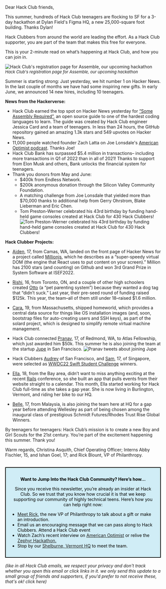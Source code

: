 Dear Hack Club friends,

This summer, hundreds of Hack Club teenagers are flocking to SF for a 3-day hackathon at Dylan Field's Figma HQ, a new 25,000-square foot building. Thanks Dylan!

Hack Clubbers from around the world are leading the effort. As a Hack Club supporter, you are part of the team that makes this free for everyone.

This is your 2-minute read on what’s happening at Hack Club, and how you can join in.

![Hack Club's registration page for Assemble, our upcoming hackathon](https://lh4.googleusercontent.com/WBqjrEJojnZOx6KYxSqAGsbOy730bjhj-dAEM2oLW8FpiqIkJ83OmEtMs1WqFHVeK5DXNLHdl-WFqkw6hgV_ViKftO2yLF_UQNdg98pxbBQbA5xDlQMD0GS8BgqN8UYTZHr__XG_GZTAn74J_g)
<span style="font-size:13px;">_Hack Club's registration page for Assemble, our upcoming hackathon_</span>


Summer is starting strong: Just yesterday, we hit number 1 on Hacker News. In the last couple of months we have had some inspiring new gifts. In early June, we announced 14 new hires, including 10 teenagers.


**News from the Hackerverse:**

-   Hack Club earned the top spot on Hacker News yesterday for [“Some Assembly Required”](https://github.com/hackclub/some-assembly-required), an open source guide to one of the hardest coding languages to learn. The guide was created by Hack Club engineer Jessica Card and a team of teenagers. In less than 24 hours, the GitHub repository gained an amazing 1.3k stars and 549 upvotes on Hacker News.
-   11,000 people watched founder Zach Latta on Joe Lonsdale's [American Optimist podcast](https://www.youtube.com/watch?v=PaB5ltDmD0Q). Thanks Joe!
-   Hack Club Bank has surpassed $5.4 million in transactions– including more transactions in Q1 of 2022 than in all of 2021! Thanks to support from Elon Musk and others, Bank unlocks the financial system for teenagers.
-   Thank you donors from May and June:
    -   $400k from Endless Network.
    -   $200k anonymous donation through the Silicon Valley Community Foundation.
    -   A matching challenge from Joe Lonsdale that yielded more than $70,000 thanks to additional help from Gerry Ohrstrom, Blake Lieberman and Eric Chen.
    -   Tom Preston-Werner celebrated his 43rd birthday by funding hand-held game consoles created at Hack Club for 430 Hack Clubbers!
![Tom Preston-Werner celebrated his 43rd birthday by funding hand-held game consoles created at Hack Club for 430 Hack Clubbers!](https://lh3.googleusercontent.com/uUsVBDZXz0zk_6DVkaSobLftAK1O-qxRyO0aEAFg8eaW2mnIaczYZXkRYAj6xJ2wdvmVews1ZOXYRXPJPXDGyuhqvZ3By_FbKEMPd4axmoNjtUaSB2lc74saQASP_OGVovgPsp0TBnQcd_lzHg)

**Hack Clubber Projects:**

-   [Aiden](https://aidenybai.com/), 17, from Camas, WA, landed on the front page of Hacker News for a project called [Millionjs](https://million.js.org/), which he describes as a “super-speedy virtual DOM (the engine that React uses to put content on your screen).” Million has 2100 stars (and counting) on Github and won 3rd Grand Prize in System Software at ISEF2022.
-   [Rishi](https://www.rishi.cx/), 16, from Toronto, ON, and a couple of other high schoolers created [Otto](https://otto.pet/) (a “pet parenting system”) because they wanted a dog tag that “didn’t suck.” Last year, their pre-seed round of funding raised $125k. This year, the team–all of them still under 18–raised $1.6 million.
-   [Cara](https://devcara.com/)**,** 19, from Massachusetts, shipped homeworld, which provides a central data source for things like OS installation images (and, soon, bootstrap files for auto-creating users and SSH keys), as part of the solard project, which is designed to simplify remote virtual machine management.
-   Hack Club connected [Pranav](https://pranav.land/), 17, of Redmond, WA, to Atlas Fellowship, which just awarded him $50k. This summer he is also joining the team at the startup [Jupe](https://www.jupe.com/) in San Francisco.
![Pranav tweets about joining Jupe](https://lh5.googleusercontent.com/P1ALijBsk3UE5fNPlSxw93FMef6La_1iSRkU_dAGS96pkZGSea72c1vJHHgACg1Npi2Yg9g9fQXqZ9QcFim7JdFOsHswtW36KeiMZXKL25x4lsII-KP27hI5Y2WCLMrJTaxLlJWUVrpA2Sovww)

-   Hack Clubbers [Audrey](https://audreyolaf.github.io/) of San Francisco, and [Sam](https://sampoder.com/), 17, of Singapore, were selected as [WWDC22 Swift Student Challenge](https://developer.apple.com/wwdc22/swift-student-challenge/) winners.
-   [Ella](https://ella.cx/), 18, from the Bay area, didn’t want to miss anything exciting at the recent [Rails](https://railsconf.org/about) conference, so she built an app that pulls events from their website straight to a calendar. This month, Ella started working for Hack Club full-time as she takes a gap year. She is now living in Burlington, Vermont, and riding her bike to our HQ.
-   [Belle](https://belle.is-a.dev/), 17, from Malaysia, is also joining the team here at HQ for a gap year before attending Wellesley as part of being chosen among the inaugural class of prestigious Schmidt Futures/Rhodes Trust Rise Global Winners.

By teenagers for teenagers: Hack Club’s mission is to create a new Boy and Girl Scouts for the 21st century. You’re part of the excitement happening this summer. Thank you!

Warm regards, Christina Asquith, Chief Operating Officer; Interns Abby Fischler, 15, and Ishan Goel, 17; and Rick Blount, VP of Philanthropy.

<br>


<div background-color="coral" style="background-color:#d0edf6;border:2px solid black; padding: 1em; color: black;">
<p style="text-align: center;"><b>Want to Jump Into the Hack Club Community? Here’s how…</b></p>

<p style="text-align: center;">Since you receive this newsletter, you’re already an insider at Hack Club. So we trust that you know how crucial it is that we keep supporting our community of highly technical teens. Here’s how you can help right now:</p>

-   [Meet Rick](mailto:rick@hackclub.com), the new VP of Philanthropy to talk about a gift or make an introduction.
-   Email us an encouraging message that we can pass along to Hack Clubbers. Attend a Hack Club event
-   Watch Zach’s recent interview on [American Optimist](https://www.youtube.com/watch?v=PaB5ltDmD0Q) or relive the [Zephyr Hackathon.](https://www.youtube.com/watch?v=2BID8_pGuqA)
-   Stop by our [Shelburne, Vermont HQ](https://www.google.com/maps/place/Hack+Club/@44.3805618,-73.229284,17z/data=!3m1!4b1!4m5!3m4!1s0x4cca7df09a009e9b:0xd3a527022dfe1a3e!8m2!3d44.380558!4d-73.2270953) to meet the team.

</div>

<br>
<em>(like in all Hack Club emails, we respect your privacy and don't track whether you open this email or click links in it. we only send this update to a small group of friends and supporters, if you'd prefer to not receive these, that's ok! click here)</em>
